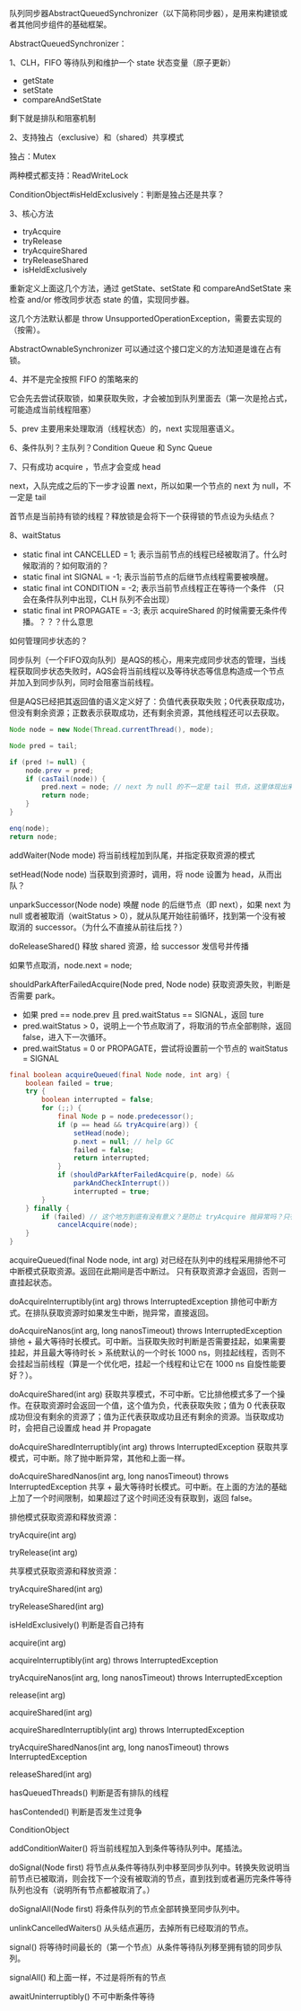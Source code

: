  队列同步器AbstractQueuedSynchronizer（以下简称同步器），是用来构建锁或者其他同步组件的基础框架。



AbstractQueuedSynchronizer：

1、CLH，FIFO 等待队列和维护一个 state 状态变量（原子更新）

- getState
- setState
- compareAndSetState

剩下就是排队和阻塞机制



2、支持独占（exclusive）和（shared）共享模式

独占：Mutex

两种模式都支持：ReadWriteLock

ConditionObject#isHeldExclusively：判断是独占还是共享？



3、核心方法

- tryAcquire
- tryRelease
- tryAcquireShared
- tryReleaseShared
- isHeldExclusively

重新定义上面这几个方法，通过 getState、setState 和 compareAndSetState 来检查 and/or 修改同步状态 state 的值，实现同步器。

这几个方法默认都是 throw UnsupportedOperationException，需要去实现的（按需）。

AbstractOwnableSynchronizer 可以通过这个接口定义的方法知道是谁在占有锁。



4、并不是完全按照 FIFO 的策略来的

它会先去尝试获取锁，如果获取失败，才会被加到队列里面去（第一次是抢占式，可能造成当前线程阻塞）



5、prev 主要用来处理取消（线程状态）的，next 实现阻塞语义。



6、条件队列？主队列？Condition Queue 和 Sync Queue



7、只有成功 acquire ，节点才会变成 head

next，入队完成之后的下一步才设置 next，所以如果一个节点的 next 为 null，不一定是 tail

首节点是当前持有锁的线程？释放锁是会将下一个获得锁的节点设为头结点？



8、waitStatus

- static final int CANCELLED =  1; 表示当前节点的线程已经被取消了。什么时候取消的？如何取消的？
- static final int SIGNAL    = -1; 表示当前节点的后继节点线程需要被唤醒。
- static final int CONDITION = -2; 表示当前节点线程正在等待一个条件 （只会在条件队列中出现，CLH 队列不会出现）
- static final int PROPAGATE = -3; 表示 acquireShared 的时候需要无条件传播。？？？什么意思






如何管理同步状态的？

同步队列（一个FIFO双向队列）是AQS的核心，用来完成同步状态的管理，当线程获取同步状态失败时，AQS会将当前线程以及等待状态等信息构造成一个节点并加入到同步队列，同时会阻塞当前线程。



但是AQS已经把其返回值的语义定义好了：负值代表获取失败；0代表获取成功，但没有剩余资源；正数表示获取成功，还有剩余资源，其他线程还可以去获取。



```java
Node node = new Node(Thread.currentThread(), mode);

Node pred = tail;

if (pred != null) {
	node.prev = pred;
	if (casTail(node)) {
		pred.next = node; // next 为 null 的不一定是 tail 节点，这里体现出来了。先 casTail，然后在设置原来的 tail 的 next 为 node
		return node;
	}
}

enq(node);
return node;
```



addWaiter(Node mode) 将当前线程加到队尾，并指定获取资源的模式

setHead(Node node) 当获取到资源时，调用，将 node 设置为 head，从而出队？

unparkSuccessor(Node node) 唤醒 node 的后继节点（即 next），如果 next 为 null 或者被取消（waitStatus  > 0），就从队尾开始往前循环，找到第一个没有被取消的 successor。（为什么不直接从前往后找？）

doReleaseShared() 释放 shared 资源，给 successor 发信号并传播

如果节点取消，node.next = node;



shouldParkAfterFailedAcquire(Node pred, Node node) 获取资源失败，判断是否需要 park。

- 如果 pred == node.prev 且 pred.waitStatus == SIGNAL，返回 ture
- pred.waitStatus > 0，说明上一个节点取消了，将取消的节点全部剔除，返回 false，进入下一次循环。
- pred.waitStatus = 0 or PROPAGATE，尝试将设置前一个节点的 waitStatus = SIGNAL



```java
final boolean acquireQueued(final Node node, int arg) {
    boolean failed = true;
    try {
        boolean interrupted = false;
        for (;;) {
            final Node p = node.predecessor();
            if (p == head && tryAcquire(arg)) {
                setHead(node);
                p.next = null; // help GC
                failed = false;
                return interrupted;
            }
            if (shouldParkAfterFailedAcquire(p, node) &&
                parkAndCheckInterrupt())
                interrupted = true;
        }
    } finally {
        if (failed) // 这个地方到底有没有意义？是防止 tryAcquire 抛异常吗？只有这里出现异常，才会走这个代码，然后才会调用 cancelAccquire(node);
            cancelAcquire(node);
    }
}
```
acquireQueued(final Node node, int arg)  对已经在队列中的线程采用排他不可中断模式获取资源。返回在此期间是否中断过。 只有获取资源才会返回，否则一直挂起状态。



doAcquireInterruptibly(int arg) throws InterruptedException 排他可中断方式。在排队获取资源时如果发生中断，抛异常，直接返回。

doAcquireNanos(int arg, long nanosTimeout) throws InterruptedException  排他 + 最大等待时长模式。可中断。当获取失败时判断是否需要挂起，如果需要挂起，并且最大等待时长 > 系统默认的一个时长 1000 ns，则挂起线程，否则不会挂起当前线程（算是一个优化吧，挂起一个线程和让它在 1000 ns 自旋性能要好？）。



doAcquireShared(int arg) 获取共享模式，不可中断。它比排他模式多了一个操作。在获取资源时会返回一个值，这个值为负，代表获取失败；值为 0 代表获取成功但没有剩余的资源了；值为正代表获取成功且还有剩余的资源。当获取成功时，会把自己设置成  head 并 Propagate



doAcquireSharedInterruptibly(int arg) throws InterruptedException 获取共享模式，可中断。除了抛中断异常，其他和上面一样。



doAcquireSharedNanos(int arg, long nanosTimeout) throws InterruptedException 共享 + 最大等待时长模式。可中断。在上面的方法的基础上加了一个时间限制，如果超过了这个时间还没有获取到，返回 false。



排他模式获取资源和释放资源：

tryAcquire(int arg)

tryRelease(int arg)

共享模式获取资源和释放资源：

tryAcquireShared(int arg)

tryReleaseShared(int arg)



isHeldExclusively() 判断是否自己持有



acquire(int arg)

acquireInterruptibly(int arg) throws InterruptedException

tryAcquireNanos(int arg, long nanosTimeout) throws InterruptedException

release(int arg)

acquireShared(int arg)

acquireSharedInterruptibly(int arg) throws InterruptedException

tryAcquireSharedNanos(int arg, long nanosTimeout) throws InterruptedException

releaseShared(int arg)



hasQueuedThreads() 判断是否有排队的线程

hasContended() 判断是否发生过竞争



ConditionObject

addConditionWaiter() 将当前线程加入到条件等待队列中。尾插法。

doSignal(Node first) 将节点从条件等待队列中移至同步队列中。转换失败说明当前节点已被取消，则会找下一个没有被取消的节点，直到找到或者遍历完条件等待队列也没有（说明所有节点都被取消了。）

doSignalAll(Node first) 将条件队列的节点全部转换至同步队列中。

unlinkCancelledWaiters() 从头结点遍历，去掉所有已经取消的节点。

signal() 将等待时间最长的（第一个节点）从条件等待队列移至拥有锁的同步队列。

signalAll() 和上面一样，不过是将所有的节点

awaitUninterruptibly() 不可中断条件等待